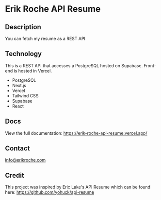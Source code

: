 # Erik Roche API Resume
## Description
You can fetch my resume as a REST API
## Technology
This is a REST API that accesses a PostgreSQL hosted on Supabase. Front-end is hosted in Vercel.
-  PostgreSQL
-  Next.js
-  Vercel
-  Tailwind CSS
-  Supabase
-  React

## Docs
View the full documentation: https://erik-roche-api-resume.vercel.app/

## Contact
info@erikroche.com

## Credit
This project was inspired by Eric Lake's API Resume which can be found here: https://github.com/yohuck/api-resume
